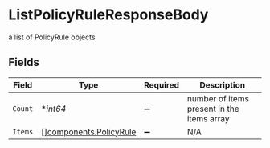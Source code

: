 # ListPolicyRuleResponseBody

a list of PolicyRule objects


## Fields

| Field                                                            | Type                                                             | Required                                                         | Description                                                      |
| ---------------------------------------------------------------- | ---------------------------------------------------------------- | ---------------------------------------------------------------- | ---------------------------------------------------------------- |
| `Count`                                                          | **int64*                                                         | :heavy_minus_sign:                                               | number of items present in the items array                       |
| `Items`                                                          | [][components.PolicyRule](../../models/components/policyrule.md) | :heavy_minus_sign:                                               | N/A                                                              |